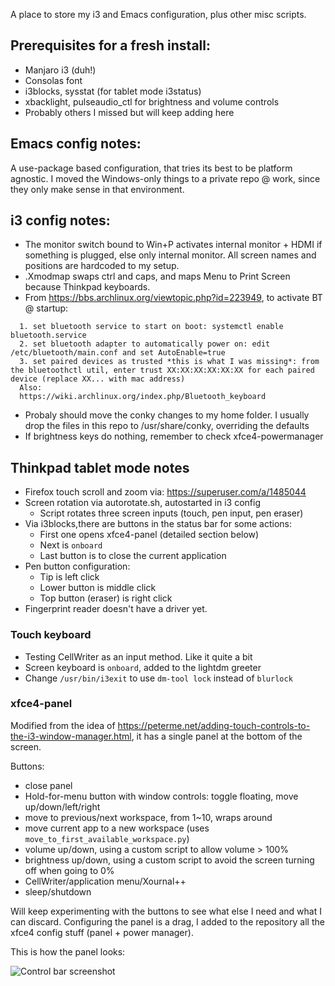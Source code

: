 A place to store my i3 and Emacs configuration, plus other misc scripts.

## Prerequisites for a fresh install:

* Manjaro i3 (duh!)
* Consolas font
* i3blocks, sysstat (for tablet mode i3status)
* xbacklight,  pulseaudio_ctl for brightness and volume controls
* Probably others I missed but will keep adding here

## Emacs config notes:

A use-package based configuration, that tries its best to be platform agnostic. I moved the Windows-only things to a 
private repo @ work, since they only make sense in that environment.

## i3 config notes:

* The monitor switch bound to Win+P activates internal monitor + HDMI if something is plugged, else only internal monitor. All screen names and positions are hardcoded to my setup.
* .Xmodmap swaps ctrl and caps, and maps Menu to Print Screen because Thinkpad keyboards.
* From https://bbs.archlinux.org/viewtopic.php?id=223949, to activate BT @ startup:

```
  1. set bluetooth service to start on boot: systemctl enable bluetooth.service
  2. set bluetooth adapter to automatically power on: edit /etc/bluetooth/main.conf and set AutoEnable=true
  3. set paired devices as trusted *this is what I was missing*: from the bluetoothctl util, enter trust XX:XX:XX:XX:XX:XX for each paired device (replace XX... with mac address)
  Also:
  https://wiki.archlinux.org/index.php/Bluetooth_keyboard
```
* Probaly should move the conky changes to my home folder. I usually drop the files in this repo to /usr/share/conky, overriding the defaults
* If brightness keys do nothing, remember to check xfce4-powermanager

## Thinkpad tablet mode notes

* Firefox touch scroll and zoom via: https://superuser.com/a/1485044
* Screen rotation via autorotate.sh, autostarted in i3 config
  * Script rotates three screen inputs (touch, pen input, pen eraser)
* Via i3blocks,there are  buttons in the status bar for some actions:
  * First one opens xfce4-panel (detailed section below)
  * Next is `onboard`
  * Last button is to close the current application
* Pen button configuration:
  * Tip is left click
  * Lower button is middle click
  * Top button (eraser) is right click
* Fingerprint reader doesn't have a driver yet.

### Touch keyboard

* Testing CellWriter as an input method. Like it quite a bit
* Screen keyboard is `onboard`, added to the lightdm greeter
* Change `/usr/bin/i3exit` to use `dm-tool lock` instead of `blurlock`

### xfce4-panel

Modified from the idea of https://peterme.net/adding-touch-controls-to-the-i3-window-manager.html, it has a single panel at the bottom of the screen.

Buttons:
* close panel
* Hold-for-menu button with window controls: toggle floating, move up/down/left/right
* move to previous/next workspace, from 1~10, wraps around
* move current app to a new workspace (uses `move_to_first_available_workspace.py`)
* volume up/down, using a custom script to allow volume > 100%
* brightness up/down, using a custom script to avoid the screen turning off when going to 0%
* CellWriter/application menu/Xournal++
* sleep/shutdown

Will keep experimenting with the buttons to see what else I need and what I can discard. Configuring the panel is a drag, I added to the repository all the xfce4 config stuff (panel + power manager).

This is how the panel looks:

![Control bar screenshot](https://github.com/sebasmonia/dotfils/raw/master/screenshots/Bar-vertical.png "Control bar screenshot")

